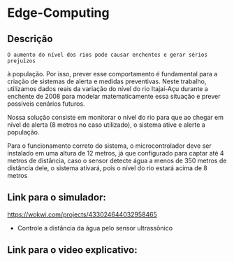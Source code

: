 # Edge-Computing

## Descrição

    O aumento do nível dos rios pode causar enchentes e gerar sérios prejuízos 
à população. Por isso, prever esse comportamento é fundamental para a criação de 
sistemas de alerta e medidas preventivas. Neste trabalho, utilizamos dados reais da 
variação do nível do rio Itajaí-Açu durante a enchente de 2008 para modelar 
matematicamente essa situação e prever possíveis cenários futuros.

  Nossa solução consiste em monitorar o nível do rio para que ao chegar em nível de alerta (8 metros no caso utilizado), o sistema ative e alerte a população.

  Para o funcionamento correto do sistema, o microcontrolador deve ser instalado em uma altura de 12 metros, já que configurado para captar até 4 metros de distância, caso o sensor detecte água a menos de 350 metros de distância dele, o sistema ativará, pois o nível do rio estará acima de 8 metros


## Link para o simulador:
https://wokwi.com/projects/433024644032958465

 - Controle a distância da água pelo sensor ultrassônico

## Link para o video explicativo: